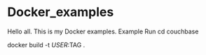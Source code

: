 # Docker_examples
Hello all. This is my Docker examples.
Example Run 
cd couchbase

docker build -t $USER:$TAG .
